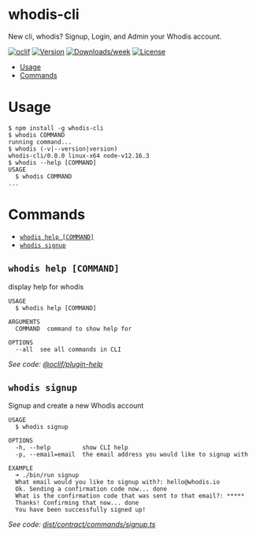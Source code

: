 whodis-cli
==========

New cli, whodis? Signup, Login, and Admin your Whodis account.

[![oclif](https://img.shields.io/badge/cli-oclif-brightgreen.svg)](https://oclif.io)
[![Version](https://img.shields.io/npm/v/whodis-cli.svg)](https://npmjs.org/package/whodis-cli)
[![Downloads/week](https://img.shields.io/npm/dw/whodis-cli.svg)](https://npmjs.org/package/whodis-cli)
[![License](https://img.shields.io/npm/l/whodis-cli.svg)](https://github.com/whodisio/whodis-cli/blob/master/package.json)

<!-- toc -->
* [Usage](#usage)
* [Commands](#commands)
<!-- tocstop -->
# Usage
<!-- usage -->
```sh-session
$ npm install -g whodis-cli
$ whodis COMMAND
running command...
$ whodis (-v|--version|version)
whodis-cli/0.0.0 linux-x64 node-v12.16.3
$ whodis --help [COMMAND]
USAGE
  $ whodis COMMAND
...
```
<!-- usagestop -->
# Commands
<!-- commands -->
* [`whodis help [COMMAND]`](#whodis-help-command)
* [`whodis signup`](#whodis-signup)

## `whodis help [COMMAND]`

display help for whodis

```
USAGE
  $ whodis help [COMMAND]

ARGUMENTS
  COMMAND  command to show help for

OPTIONS
  --all  see all commands in CLI
```

_See code: [@oclif/plugin-help](https://github.com/oclif/plugin-help/blob/v3.2.0/src/commands/help.ts)_

## `whodis signup`

Signup and create a new Whodis account

```
USAGE
  $ whodis signup

OPTIONS
  -h, --help         show CLI help
  -p, --email=email  the email address you would like to signup with

EXAMPLE
  ➜ ./bin/run signup
  What email would you like to signup with?: hello@whodis.io
  Ok. Sending a confirmation code now... done
  What is the confirmation code that was sent to that email?: *****
  Thanks! Confirming that now... done
  You have been successfully signed up!
```

_See code: [dist/contract/commands/signup.ts](https://github.com/whodisio/whodis-cli/blob/v0.0.0/dist/contract/commands/signup.ts)_
<!-- commandsstop -->
